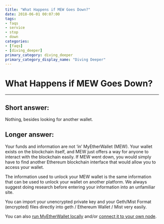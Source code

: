 ```yaml
---
title: "What Happens if MEW Goes Down?"
date: 2018-06-01 00:07:00
tags:
- faqs
- service
- stop
- down
categories:
- [faqs]
- [diving_deeper]
primary_category: diving_deeper
primary_category_display_name: "Diving Deeper"
---
```


# __What Happens if MEW Goes Down?__
***

## __Short answer:__
Nothing, besides looking for another wallet.

## __Longer answer:__
Your funds and information are not ‘in’ MyEtherWallet (MEW). Your wallet exists on the blockchain itself, and MEW just offers a way for anyone to interact with the blockchain easily. If MEW went down, you would simply have to find another Ethereum blockchain interface that would allow you to access your wallet. 

The information used to unlock your MEW wallet is the same information that can be used to unlock your wallet on another platform. We always suggest doing research before entering your information into an unfamiliar site.

You can import your unencrypted private key and your Geth/Mist Format (encrypted) files directly into geth / Ethereum Wallet / Mist very easily.

You can also [run MyEtherWallet locally]() and/or [connect it to your own node]().
